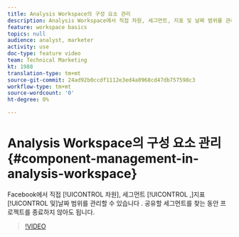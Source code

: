 ```yaml
---
title: Analysis Workspace의 구성 요소 관리
description: Analysis Workspace에서 직접 차원, 세그먼트, 지표 및 날짜 범위를 관리할 수 있습니다. 공유할 세그먼트를 찾는 동안 프로젝트를 종료하지 않아도 됩니다.
feature: workspace basics
topics: null
audience: analyst, marketer
activity: use
doc-type: feature video
team: Technical Marketing
kt: 1988
translation-type: tm+mt
source-git-commit: 24ad92b0ccdf1112e3ed4a0968cd47db757598c3
workflow-type: tm+mt
source-wordcount: '0'
ht-degree: 0%

---
```



# Analysis Workspace의 구성 요소 관리 {#component-management-in-analysis-workspace}

Facebook에서 직접 [!UICONTROL 차원], 세그먼트 [!UICONTROL ,]지표 [!UICONTROL 및]날짜 범위를 관리할 수 있습니다  . 공유할 세그먼트를 찾는 동안 프로젝트를 종료하지 않아도 됩니다.

>[!VIDEO](https://video.tv.adobe.com/v/24095/?quality=12)
